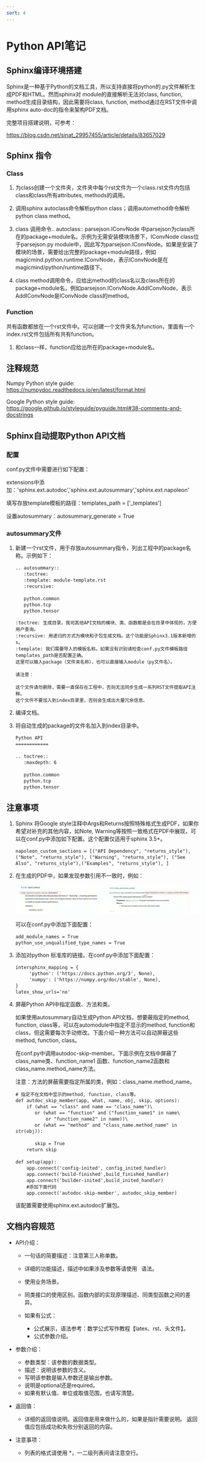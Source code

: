 ```yaml
---
sort: 4
---
```


# Python API笔记

## Sphinx编译环境搭建

Sphinx是一种基于Python的文档工具，所以支持直接将python的.py文件解析生成PDF和HTML。然而sphinx对 module的直接解析无法对class, function, method生成目录结构，因此需要将class, function, method通过在RST文件中调用sphinx auto-doc的指令来架构PDF文档。

完整项目搭建说明，可参考：

<https://blog.csdn.net/sinat_29957455/article/details/83657029>

## Sphinx 指令

### Class

1. 为class创建一个文件夹，文件夹中每个rst文件为一个class.rst文件内包括class和class所有attributes, methods的调用。

2. 调用sphinx autoclass命令解析python class；调用automethod命令解析python class method。

3. class 调用命令.. autoclass:: parsejson.IConvNode 中parsejson为class所在的package+module名。示例为无需安装模块场景下，IConvNode class位于parsejson.py module中，因此写为parsejson.IConvNode。如果是安装了模块的场景，需要给出完整的package+module路径，例如magicmind.python.runtime.IConvNode，表示IConvNode是在magicmind/python/runtime路径下。

4. class method调用命令，应给出method的class名以及class所在的package+module名，例如parsejson.IConvNode.AddIConvNode，表示AddIConvNode是IConvNode class的method。

### Function

共有函数都放在一个rst文件中。可以创建一个文件夹名为function，里面有一个index.rst文件包括所有共有function。

1. 和class一样，function应给出所在的package+module名。

## 注释规范

Numpy Python style guide: <https://numpydoc.readthedocs.io/en/latest/format.html>

Google Python style guide: <https://google.github.io/styleguide/pyguide.html#38-comments-and-docstrings>

## Sphinx自动提取Python API文档

### 配置

conf.py文件中需要进行如下配置：

extensions中添加：'sphinx.ext.autodoc','sphinx.ext.autosummary','sphinx.ext.napoleon'

填写存放template模板的路径：templates_path = ['_templates']

设置autosummary：autosummary_generate = True

### autosummary文件

1. 新建一个rst文件，用于存放autosummary指令，列出工程中的package名称。示例如下：

   ```
   .. autosummary::
      :toctree:
      :template: module-template.rst
      :recursive:
    
      python.common
      python.tcp
      python.tensor
   ```
   ```note
   :toctree: 生成目录。我司其他API文档的模块、类、函数都是会在目录中体现的，方便用户查询。
   :recursive: 用递归的方式为模块和子包生成文档。这个功能是Sphinx3.1版本新增的s。
   :template: 我们需要导入的模板名称。如果没有识别请检查conf.py文件模板路径templates_path是否配置正确。
   这里可以输入package（文件夹名称），也可以直接输入module（py文件名）。

   请注意：
   
   这个文件请勿删除，需要一直保存在工程中，否则无法同步生成一系列RST文件提取API注释。
   这个文件不要加入到index目录里，否则会生成出大量冗余信息。
   ```
   
2. 编译文档。
3. 将自动生成的package的文件名加入到index目录中。

   ```
   Python API
   ============
    
   .. toctree::
      :maxdepth: 6
    
      python.common
      python.tcp
      python.tensor
   ```



## 注意事项

1. Sphinx 将Google style注释中Args和Returns按照特殊格式生成PDF，如果你希望对补充的其他内容，如Note, Warning等按照一致格式在PDF中展现，可以在conf.py中添加如下配置。这个配置仅适用于sphinx 3.5+。

   ```
   napoleon_custom_sections = [("API Dependency", "returns_style"), ("Note", "returns_style"), ("Warning", "returns_style"), ("See Also", "returns_style"),("Examples", "returns_style"), ]
   ```

2. 在生成的PDF中，如果发现参数引用不一致时，例如：

      ![](./python.png)
	
   可以在conf.py中添加下面配置：
   
   ```
   add_module_names = True
   python_use_unqualified_type_names = True
   ```
   
3. 添加对python 标准库的链接。在conf.py中添加下面配置：

   ```
   intersphinx_mapping = {
        'python': ('https://docs.python.org/3', None),
        'numpy': ('https://numpy.org/doc/stable', None),
   }
   latex_show_urls='no'
   ```
4. 屏蔽Python API中指定函数、方法和类。

   如果使用autosummary自动生成Python API文档，想要蔽指定的method, function, class等，可以在automodule中指定不显示的method, function和class，但这需要每次手动修改。下面介绍一种方法可以自动屏蔽这些method, function, class。

   在conf.py中调用autodoc-skip-member。下面示例在文档中屏蔽了class_name类、function_name1 函数、function_name2函数和class_name.method_name方法。

   注意：方法的屏蔽需要指定所属的类，例如：class_name.method_name。
   
   ```
   # 指定不在文档中显示的method, function, class等。
   def autdoc_skip_member(app, what, name, obj, skip, options):
       if (what == "class" and name == "class_name")\
          or (what == "function" and ("function_name1" in name\
              or "function_name2" in name))\
          or (what == "method" and "class_name.method_name" in str(obj)):
           
          skip = True
       return skip
    
   def setup(app):
       app.connect('config-inited', config_inited_handler)
       app.connect('build-finished',build_finished_handler)
       app.connect('builder-inited',build_inited_handler)
       #添加下面代码
       app.connect('autodoc-skip-member', autodoc_skip_member)
   ```
   
   该配置需要使用sphinx.ext.autodoc扩展包。
   
## 文档内容规范

- API介绍：

  - 一句话的简要描述：注意第三人称单数。
  - 详细的功能描述，描述中如果涉及参数等请使用 `` ``语法。
  - 使用业务场景。
  - 同类接口的使用区别。函数内部的实现原理描述、同类型函数之间的差异。
  - 如果有公式：

    - 公式展示，语法参考：数学公式写作教程【latex、rst、头文件】。
    - 公式参数介绍。
    
- 参数介绍：

  - 参数类型：该参数的数据类型。
  - 描述：说明该参数的含义。
  - 写明该参数是输入参数还是输出参数。
  - 说明是optional还是required。
  - 如果有默认值、单位或取值范围，也请写清楚。

- 返回值：

  - 详细的返回值说明。返回值是用来做什么的，如果是指针需要说明。 返回值应包括成功和失败分别返回的内容。
  
- 注意事项：

  - 列表的格式请使用 *，一二级列表间请注意空行。
